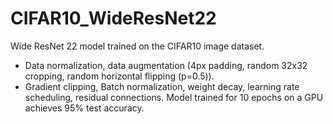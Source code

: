# CIFAR10_WideResNet22
Wide ResNet 22 model trained on the CIFAR10 image dataset.  
- Data normalization, data augmentation (4px padding, random 32x32 cropping, random horizontal flipping (p=0.5)).
- Gradient clipping, Batch normalization, weight decay, learning rate scheduling, residual connections.
Model trained for 10 epochs on a GPU achieves 95% test accuracy.
